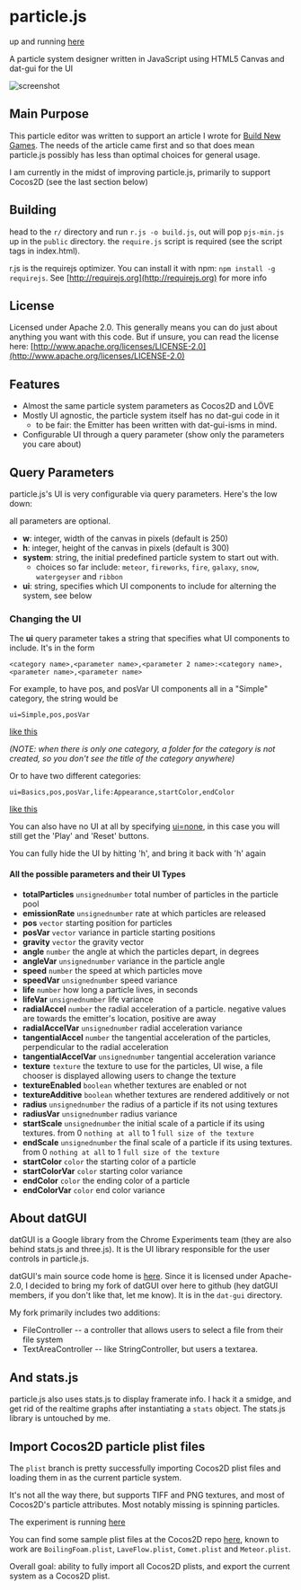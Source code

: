 # particle.js

up and running [here](http://city41.github.com/particle.js/)

A particle system designer written in JavaScript using HTML5 Canvas and dat-gui for the UI
  
![screenshot](https://raw.github.com/city41/particle.js/master/particlejs.png)

## Main Purpose

This particle editor was written to support an article I wrote for [Build New Games](http://buildnewgames.com/particle-systems/).
The needs of the article came first and so that does mean particle.js possibly has less than optimal choices for general usage.  
  
I am currently in the midst of improving particle.js, primarily to support Cocos2D (see the last section below)
  
## Building

head to the `r/` directory and run `r.js -o build.js`, out will pop `pjs-min.js` up in the `public` directory. the `require.js` script is required (see the script tags in index.html).  
  
r.js is the requirejs optimizer. You can install it with npm: `npm install -g requirejs`. See [http://requirejs.org](http://requirejs.org) for more info
  
## License

Licensed under Apache 2.0. This generally means you can do just about anything you want with this code.
But if unsure, you can read the license here: [http://www.apache.org/licenses/LICENSE-2.0](http://www.apache.org/licenses/LICENSE-2.0)

## Features

* Almost the same particle system parameters as Cocos2D and LÖVE
* Mostly UI agnostic, the particle system itself has no dat-gui code in it
  * to be fair: the Emitter has been written with dat-gui-isms in mind.
* Configurable UI through a query parameter (show only the parameters you care about)

## Query Parameters

particle.js's UI is very configurable via query parameters. Here's the low down:

all parameters are optional.

* **w**: integer, width of the canvas in pixels (default is 250)
* **h**: integer, height of the canvas in pixels (default is 300)
* **system**: string, the initial predefined particle system to start out with.
    * choices so far include: `meteor`, `fireworks`, `fire`, `galaxy`, `snow`, `watergeyser` and `ribbon`
* **ui**: string, specifies which UI components to include for alterning the system, see below

### Changing the UI

The **ui** query parameter takes a string that specifies what UI components to include. It's in the form

    <category name>,<parameter name>,<parameter 2 name>:<category name>,<parameter name>,<parameter name>

For example, to have pos, and posVar UI components all in a "Simple" category, the string would be

    ui=Simple,pos,posVar

[like this](http://city41.github.com/particle.js/index.html?ui=Simple,pos,posVar)

*(NOTE: when there is only one category, a folder for the category is not created, so you don't see the title of the category anywhere)*

Or to have two different categories:

    ui=Basics,pos,posVar,life:Appearance,startColor,endColor

[like this](http://city41.github.com/particle.js/index.html?ui=Basics,pos,posVar,life:Appearance,startColor,endColor)


You can also have no UI at all by specifying [ui=none](http://city41.github.com/particle.js/index.html?ui=none), in this case
you will still get the 'Play' and 'Reset' buttons. 

You can fully hide the UI by hitting 'h', and bring it back with 'h' again

#### All the possible parameters and their UI Types

* **totalParticles** `unsignednumber` total number of particles in the particle pool
* **emissionRate** `unsignednumber` rate at which particles are released
* **pos** `vector` starting position for particles
* **posVar** `vector` variance in particle starting positions
* **gravity** `vector` the gravity vector
* **angle** `number` the angle at which the particles depart, in degrees
* **angleVar** `unsignednumber` variance in the particle angle
* **speed** `number` the speed at which particles move
* **speedVar** `unsignednumber` speed variance
* **life** `number` how long a particle lives, in seconds
* **lifeVar** `unsignednumber` life variance
* **radialAccel** `number` the radial acceleration of a particle. negative values are towards the emitter's location, positive are away
* **radialAccelVar** `unsignednumber` radial acceleration variance
* **tangentialAccel** `number` the tangential acceleration of the particles, perpendicular to the radial acceleration
* **tangentialAccelVar** `unsignednumber` tangential acceleration variance
* **texture** `texture` the texture to use for the particles, UI wise, a file chooser is displayed allowing users to change the texture
* **textureEnabled** `boolean` whether textures are enabled or not
* **textureAdditive** `boolean` whether textures are rendered additively or not
* **radius** `unsignednumber` the radius of a particle if its not using textures
* **radiusVar** `unsignednumber` radius variance
* **startScale** `unsignednumber` the initial scale of a particle if its using textures. from 0 `nothing at all` to 1 `full size of the texture`
* **endScale** `unsignednumber` the final scale of a particle if its using textures. from 0 `nothing at all` to 1 `full size of the texture`
* **startColor** `color` the starting color of a particle
* **startColorVar** `color` starting color variance
* **endColor** `color` the ending color of a particle
* **endColorVar** `color` end color variance

## About datGUI

datGUI is a Google library from the Chrome Experiments team (they are also behind stats.js and three.js). It is the UI library responsible for the
user controls in particle.js.
  
datGUI's main source code home is [here](http://code.google.com/p/dat-gui/). Since it is licensed under Apache-2.0, I decided
to bring my fork of datGUI over here to github (hey datGUI members, if you don't like that, let me know). It is in the `dat-gui` directory.
  
My fork primarily includes two additions:

* FileController -- a controller that allows users to select a file from their file system
* TextAreaController -- like StringController, but users a textarea. 

## And stats.js

particle.js also uses stats.js to display framerate info. I hack it a smidge, and get rid of the realtime graphs after instantiating a `stats` object.
The stats.js library is untouched by me.

## Import Cocos2D particle plist files

The `plist` branch is pretty successfully importing Cocos2D plist files and loading them in as the current particle system.

It's not all the way there, but supports TIFF and PNG textures, and most of Cocos2D's particle attributes. Most notably missing is spinning particles.

The experiment is running [here](http://city41.github.com/particle.js/exp/)

You can find some sample plist files at the Cocos2D repo [here](https://github.com/cocos2d/cocos2d-iphone/tree/master-v2/Resources/Particles), known to work are `BoilingFoam.plist`, `LaveFlow.plist`, `Comet.plist` and `Meteor.plist`.

Overall goal: ability to fully import all Cocos2D plists, and export the current system as a Cocos2D plist.
